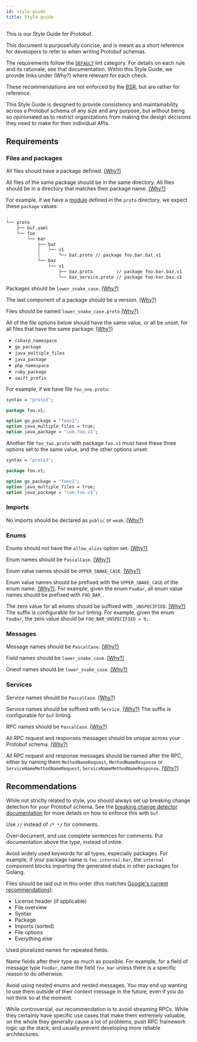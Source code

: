 ```yaml
---
id: style-guide
title: Style guide
---
```


This is our Style Guide for Protobuf.

This document is purposefully concise, and is meant as a short reference for
developers to refer to when writing Protobuf schemas.

The requirements follow the [`DEFAULT`](../lint/rules.md#default) lint category.
For details on each rule and its rationale, see that documentation. Within this
Style Guide, we provide links under (Why?) where relevant for each check.

These recommendations are not enforced by the [BSR](../bsr/overview.mdx), but
are rather for reference.

This Style Guide is designed to provide consistency and maintainability across a
Protobuf schema of any size and any purpose, but without being so opinionated as
to restrict organizations from making the design decisions they need to make for
their individual APIs.

## Requirements

### Files and packages

All files should have a package defined.
[(Why?)](../lint/rules.md#package_defined)

All files of the same package should be in the same directory. All files should
be in a directory that matches their package name.
[(Why?)](../lint/rules.md#why)

For example, if we have a [module](../bsr/overview.mdx#modules) defined in the
`proto` directory, we expect these `package` values:

```sh
.
└── proto
    ├── buf.yaml
    └── foo
        └── bar
            ├── bat
            │   └── v1
            │       └── bat.proto // package foo.bar.bat.v1
            └── baz
                └── v1
                    ├── baz.proto         // package foo.bar.baz.v1
                    └── baz_service.proto // package foo.bar.baz.v1
```

Packages should be `lower_snake_case`.
[(Why?)](../lint/rules.md#package_lower_snake_case)

The last component of a package should be a version.
[(Why?)](../lint/rules.md#package_version_suffix)

Files should be named `lower_snake_case.proto`
[(Why?)](../lint/rules.md#file_lower_snake_case)

All of the file options below should have the same value, or all be unset, for
all files that have the same package: [(Why?)](../lint/rules.md#package_same_)

- `csharp_namespace`
- `go_package`
- `java_multiple_files`
- `java_package`
- `php_namespace`
- `ruby_package`
- `swift_prefix`

For example, if we have file `foo_one.proto`:

```protobuf title="foo_one.proto"
syntax = "proto3";

package foo.v1;

option go_package = "foov1";
option java_multiple_files = true;
option java_package = "com.foo.v1";
```

Another file `foo_two.proto` with package `foo.v1` must have these three options
set to the same value, and the other options unset:

```protobuf title="foo_two.proto"
syntax = "proto3";

package foo.v1;

option go_package = "foov1";
option java_multiple_files = true;
option java_package = "com.foo.v1";
```

### Imports

No imports should be declared as `public` or `weak`.
[(Why?)](../lint/rules.md#import_no_weak)

### Enums

Enums should not have the `allow_alias` option set.
[(Why?)](../lint/rules.md#enum_no_allow_alias)

Enum names should be `PascalCase`. [(Why?)](../lint/rules.md#basic)

Enum value names should be `UPPER_SNAKE_CASE`. [(Why?)](../lint/rules.md#basic)

Enum value names should be prefixed with the `UPPER_SNAKE_CASE` of the enum
name. [(Why?)](../lint/rules.md#enum_value_prefix). For example, given the enum
`FooBar`, all enum value names should be prefixed with `FOO_BAR_`.

The zero value for all enums should be suffixed with `_UNSPECIFIED`.
[(Why?)](../lint/rules.md#enum_zero_value_suffix) The suffix is configurable for
`buf` linting. For example, given the enum `FooBar`, the zero value should be
`FOO_BAR_UNSPECIFIED = 0;`.

### Messages

Message names should be `PascalCase`. [(Why?)](../lint/rules.md#basic)

Field names should be `lower_snake_case`. [(Why?)](../lint/rules.md#basic)

Oneof names should be `lower_snake_case`. [(Why?)](../lint/rules.md#basic)

### Services

Service names should be `PascalCase`. [(Why?)](../lint/rules.md#basic)

Service names should be suffixed with `Service`.
[(Why?)](../lint/rules.md#service_suffix) The suffix is configurable for `buf`
linting.

RPC names should be `PascalCase`. [(Why?)](../lint/rules.md#basic)

All RPC request and responses messages should be unique across your Protobuf
schema.
[(Why?)](../lint/rules.md#rpc_request_standard_name-rpc_response_standard_name-rpc_request_response_unique)

All RPC request and response messages should be named after the RPC, either by
naming them `MethodNameRequest`, `MethodNameResponse` or
`ServiceNameMethodNameRequest`, `ServiceNameMethodNameResponse`.
[(Why?)](../lint/rules.md#rpc_request_standard_name-rpc_response_standard_name-rpc_request_response_unique)

## Recommendations

While not strictly related to style, you should always set up breaking change
detection for your Protobuf schema. See the
[breaking change detector documentation](../breaking/overview.md) for more
details on how to enforce this with `buf`.

Use `//` instead of `/* */` for comments.

Over-document, and use complete sentences for comments. Put documentation above
the type, instead of inline.

Avoid widely used keywords for all types, especially packages. For example, if
your package name is `foo.internal.bar`, the `internal` component blocks
importing the generated stubs in other packages for Golang.

Files should be laid out in this order (this matches
[Google's current recommendations](https://developers.google.com/protocol-buffers/docs/style#file-structure)):

- License header (if applicable)
- File overview
- Syntax
- Package
- Imports (sorted)
- File options
- Everything else

Used pluralized names for repeated fields.

Name fields after their type as much as possible. For example, for a field of
message type `FooBar`, name the field `foo_bar` unless there is a specific
reason to do otherwise.

Avoid using nested enums and nested messages. You may end up wanting to use them
outside of their context message in the future, even if you do not think so at
the moment.

While controversial, our recommendation is to avoid streaming RPCs. While they
certainly have specific use cases that make them extremely valuable, on the
whole they generally cause a lot of problems, push RPC framework logic up the
stack, and usually prevent developing more reliable architectures.

